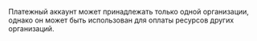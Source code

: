 Платежный аккаунт может принадлежать только одной организации, однако он может быть использован для оплаты ресурсов других организаций.